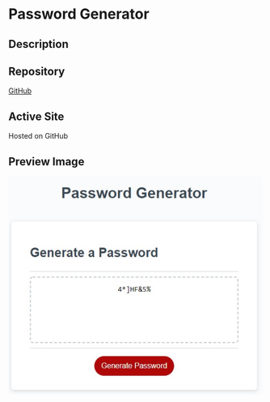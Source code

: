 # Password Generator

## Description


## Repository
[GitHub](https://github.com/ladytrell/random-password-generated/)

## Active Site
Hosted on GitHub [](https://ladytrell.github.io/random-password-generated/)


## Preview Image
![Preview of web page](./assets/images/demo-image.jpg)